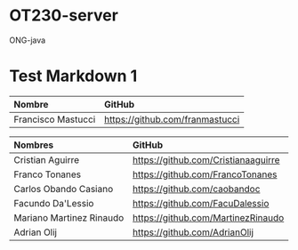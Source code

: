 # OT230-server
ONG-java

Test Markdown 1
===============

|         Nombre          |                GitHub                 |
|  :-------------------   | :-----------------------------------  |
| Francisco Mastucci      | https://github.com/franmastucci


|         Nombres         |                GitHub                 |
|  :-------------------   | :-----------------------------------  |
| Cristian Aguirre        | https://github.com/Cristianaaguirre   |
| Franco Tonanes          | https://github.com/FrancoTonanes      |
| Carlos Obando Casiano   | https://github.com/caobandoc          |
| Facundo Da'Lessio       | https://github.com/FacuDalessio       |
| Mariano Martinez Rinaudo| https://github.com/MartinezRinaudo    |
| Adrian Olij             | https://github.com/AdrianOlij         |
